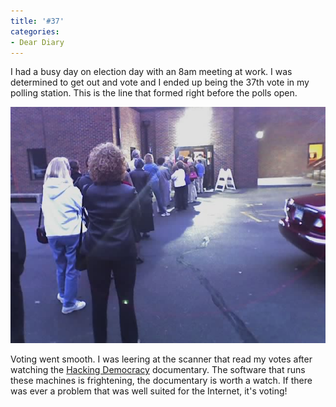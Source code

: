 ```yaml
---
title: '#37'
categories:
- Dear Diary
---
```


I had a busy day on election day with an 8am meeting at work. I was determined to get out and vote and I ended up being the 37th vote in my polling station. This is the line that formed right before the polls open.

![poll-line.jpg](/assets/posts/2006/poll-line1.jpg)

Voting went smooth. I was leering at the scanner that read my votes after watching the [Hacking Democracy](http://video.google.com/videoplay?docid=-7236791207107726851&sourceid=docidfeed&hl=en-CA) documentary. The software that runs these machines is frightening, the documentary is worth a watch. If there was ever a problem that was well suited for the Internet, it's voting!

